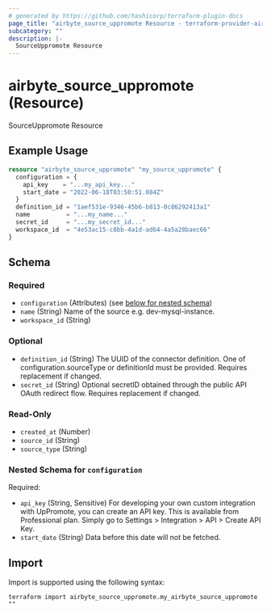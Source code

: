 ```yaml
---
# generated by https://github.com/hashicorp/terraform-plugin-docs
page_title: "airbyte_source_uppromote Resource - terraform-provider-airbyte"
subcategory: ""
description: |-
  SourceUppromote Resource
---
```


# airbyte_source_uppromote (Resource)

SourceUppromote Resource

## Example Usage

```terraform
resource "airbyte_source_uppromote" "my_source_uppromote" {
  configuration = {
    api_key    = "...my_api_key..."
    start_date = "2022-06-18T03:50:51.084Z"
  }
  definition_id = "1aef531e-9346-45b6-b813-0c86292413a1"
  name          = "...my_name..."
  secret_id     = "...my_secret_id..."
  workspace_id  = "4e53ac15-c8bb-4a1d-ad64-4a5a28baec66"
}
```

<!-- schema generated by tfplugindocs -->
## Schema

### Required

- `configuration` (Attributes) (see [below for nested schema](#nestedatt--configuration))
- `name` (String) Name of the source e.g. dev-mysql-instance.
- `workspace_id` (String)

### Optional

- `definition_id` (String) The UUID of the connector definition. One of configuration.sourceType or definitionId must be provided. Requires replacement if changed.
- `secret_id` (String) Optional secretID obtained through the public API OAuth redirect flow. Requires replacement if changed.

### Read-Only

- `created_at` (Number)
- `source_id` (String)
- `source_type` (String)

<a id="nestedatt--configuration"></a>
### Nested Schema for `configuration`

Required:

- `api_key` (String, Sensitive) For developing your own custom integration with UpPromote, you can create an API key. This is available from Professional plan.  Simply go to Settings > Integration > API > Create API Key.
- `start_date` (String) Data before this date will not be fetched.

## Import

Import is supported using the following syntax:

```shell
terraform import airbyte_source_uppromote.my_airbyte_source_uppromote ""
```
